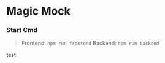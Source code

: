 #  Magic Mock

### Start Cmd
> Frontend: ```npm run frontend```
Backend: ```npm run backend```

test